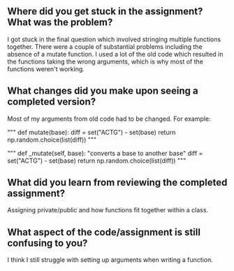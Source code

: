 ## **Where did you get stuck in the assignment? What was the problem?**

I got stuck in the final question which involved stringing multiple functions together. There were a couple of substantial problems including the absence of a mutate function. I used a lot of the old code which resulted in the functions taking the wrong arguments, which is why most of the functions weren't working. 

## **What changes did you make upon seeing a completed version?**

Most of my arguments from old code had to be changed. For example: 

"""
def mutate(base):
    diff = set("ACTG") - set(base)
    return np.random.choice(list(diff))
    """

"""
 def _mutate(self, base):
        "converts a base to another base"
        diff = set("ACTG") - set(base)
        return np.random.choice(list(diff))
        """
        
## **What did you learn from reviewing the completed assignment?**

Assigning private/public and how functions fit together within a class. 

## **What aspect of the code/assignment is still confusing to you?**

I think I still struggle with setting up arguments when writing a function. 
